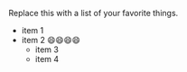 Replace this with a list of your favorite things.
 * item 1 
 * item 2
 :smile::smile::smile::smile:
    * item 3
    * item 4
